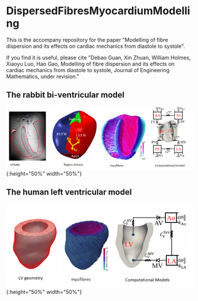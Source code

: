 # DispersedFibresMyocardiumModelling
This is the accompany repository for the paper "Modelling of fibre dispersion and its effects on cardiac mechanics from diastole to systole". 

If you find it is useful, please cite 
"Debao Guan, Xin Zhuan, William Holmes, Xiaoyu Luo, Hao Gao, Modelling of fibre dispersion and its effects on cardiac mechanics from diastole to systole, Journal of Engineering Mathematics, under revision."

## The rabbit bi-ventricular model
![The rabbit heart model](./figures/Rabbit.png){:height="50%" width="50%"}

## The human left ventricular model
![The human heart model](./figures/human.png){:height="50%" width="50%"}


